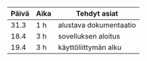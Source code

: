 | Päivä | Aika | Tehdyt asiat           |
|-------|------|------------------------|
| 31.3  | 1 h  | alustava dokumentaatio |
| 18.4  | 3 h  | sovelluksen aloitus    |
| 19.4  | 3 h  | käyttöliittymän alku   |
